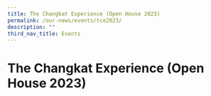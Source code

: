 ```yaml
---
title: The Changkat Experience (Open House 2023)
permalink: /our-news/events/tce2023/
description: ""
third_nav_title: Events
---
```

**The Changkat Experience (Open House 2023)**
=============================================

